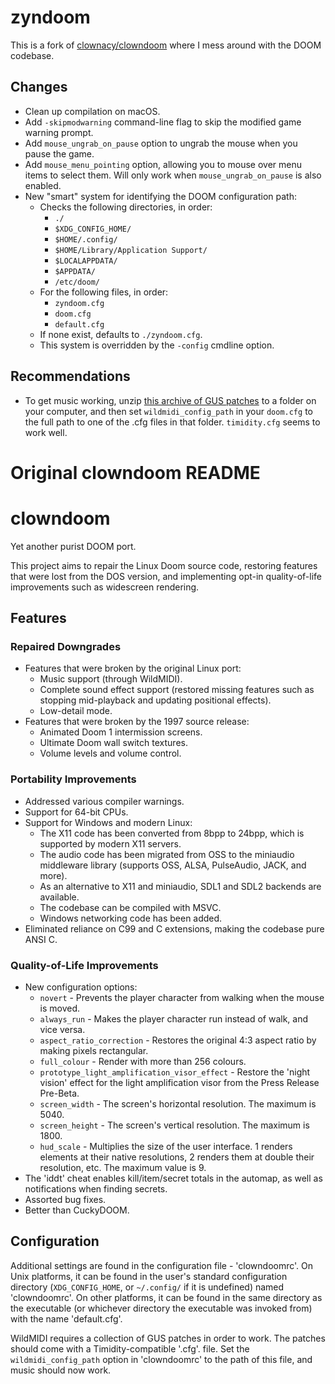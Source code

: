 # zyndoom

This is a fork of [clownacy/clowndoom](https://github.com/Clownacy/clowndoom/) where
I mess around with the DOOM codebase.

## Changes

- Clean up compilation on macOS.
- Add `-skipmodwarning` command-line flag to skip the modified game warning prompt.
- Add `mouse_ungrab_on_pause` option to ungrab the mouse when you pause the game.
- Add `mouse_menu_pointing` option, allowing you to mouse over menu items to select them.
  Will only work when `mouse_ungrab_on_pause` is also enabled.
- New "smart" system for identifying the DOOM configuration path:
  - Checks the following directories, in order:
    - `./`
    - `$XDG_CONFIG_HOME/`
    - `$HOME/.config/`
    - `$HOME/Library/Application Support/`
    - `$LOCALAPPDATA/`
    - `$APPDATA/`
    - `/etc/doom/`
  - For the following files, in order:
    - `zyndoom.cfg`
    - `doom.cfg`
    - `default.cfg`
  - If none exist, defaults to `./zyndoom.cfg`.
  - This system is overridden by the `-config` cmdline option.
  
## Recommendations

- To get music working, unzip [this archive of GUS patches](https://www.doomworld.com/idgames/music/dgguspat) to a
  folder on your computer, and then set `wildmidi_config_path` in your `doom.cfg` to the full path to one of the .cfg
  files in that folder. `timidity.cfg` seems to work well.

# Original clowndoom README

# clowndoom

Yet another purist DOOM port.

This project aims to repair the Linux Doom source code, restoring features that
were lost from the DOS version, and implementing opt-in quality-of-life
improvements such as widescreen rendering.

## Features
### Repaired Downgrades
- Features that were broken by the original Linux port:
  - Music support (through WildMIDI).
  - Complete sound effect support (restored missing features such as stopping
    mid-playback and updating positional effects).
  - Low-detail mode.
- Features that were broken by the 1997 source release:
  - Animated Doom 1 intermission screens.
  - Ultimate Doom wall switch textures.
  - Volume levels and volume control.
### Portability Improvements
- Addressed various compiler warnings.
- Support for 64-bit CPUs.
- Support for Windows and modern Linux:
  - The X11 code has been converted from 8bpp to 24bpp, which is supported by
    modern X11 servers.
  - The audio code has been migrated from OSS to the miniaudio middleware
    library (supports OSS, ALSA, PulseAudio, JACK, and more).
  - As an alternative to X11 and miniaudio, SDL1 and SDL2 backends are
    available.
  - The codebase can be compiled with MSVC.
  - Windows networking code has been added.
- Eliminated reliance on C99 and C extensions, making the codebase pure ANSI C.
### Quality-of-Life Improvements
- New configuration options:
  - `novert` - Prevents the player character from walking when the mouse is
    moved.
  - `always_run` - Makes the player character run instead of walk, and vice
    versa.
  - `aspect_ratio_correction` - Restores the original 4:3 aspect ratio by
    making pixels rectangular.
  - `full_colour` - Render with more than 256 colours.
  - `prototype_light_amplification_visor_effect` - Restore the 'night vision'
    effect for the light amplification visor from the Press Release Pre-Beta.
  - `screen_width` - The screen's horizontal resolution. The maximum is 5040.
  - `screen_height` - The screen's vertical resolution. The maximum is 1800.
  - `hud_scale` - Multiplies the size of the user interface. 1 renders elements
    at their native resolutions, 2 renders them at double their resolution,
    etc. The maximum value is 9.
- The 'iddt' cheat enables kill/item/secret totals in the automap, as well as
  notifications when finding secrets.
- Assorted bug fixes.
- Better than CuckyDOOM.

## Configuration
Additional settings are found in the configuration file - 'clowndoomrc'. On
Unix platforms, it can be found in the user's standard configuration directory
(`XDG_CONFIG_HOME`, or `~/.config/` if it is undefined) named 'clowndoomrc'. On
other platforms, it can be found in the same directory as the executable (or
whichever directory the executable was invoked from) with the name
'default.cfg'.

WildMIDI requires a collection of GUS patches in order to work. The patches
should come with a Timidity-compatible '.cfg'. file. Set the
`wildmidi_config_path` option in 'clowndoomrc' to the path of this file, and
music should now work.
